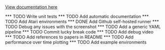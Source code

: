 [View documentation here](https://bmcnns.github.io/pytpg-vanilla/)

*** TODO Write unit tests
*** TODO Add automatic documentation
*** TODO Add Atari environments
*** DONE Add Github self-hosted runner
*** TODO Debug any issues with the screenshot
*** TODO Add a generic YAML pipeline
*** TODO Commit lucky break code
*** TODO Add debug video
*** TODO Add references to papers in README
*** TODO Add performance over time plotting
*** TODO Add example environments



